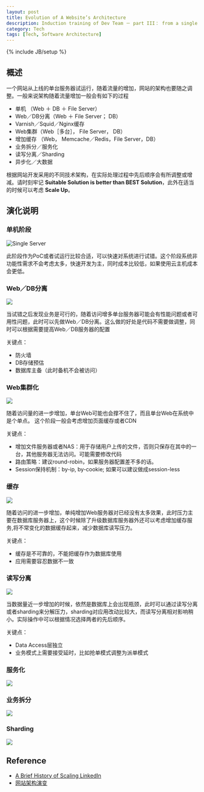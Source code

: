 ```yaml
---
layout: post
title: Evolution of A Website’s Architecture
description: Induction training of Dev Team － part III： from a single server to cluster & sharding 
category: Tech
tags: [Tech, Software Architecture]
---
```

{% include JB/setup %}

## 概述

一个网站从上线的单台服务器试运行，随着流量的增加，网站的架构也要随之调整。一般来说架构随着流量增加一般会有如下的过程

* 单机 （Web ＋ DB ＋ File Server）
* Web／DB分离（Web ＋ File Server； DB）
* Varnish／Squid／Nginx缓存
* Web集群（Web［多台］， File Server， DB）
* 增加缓存 （Web， Memcache／Redis，File Server，DB）
* 业务拆分／服务化
* 读写分离／Sharding
* 异步化／大数据

根据网站开发采用的不同技术架构，在实际处理过程中先后顺序会有所调整或增减。请时刻牢记 **Suitable Solution is better than BEST Solution**，此外在适当的时候可以考虑 **Scale Up**。

## 演化说明

### 单机阶段
![Single Server](/images/webarch/arch_evo_single%20sever.png)

此阶段作为PoC或者试运行比较合适，可以快速对系统进行试错。这个阶段系统非功能性需求不会考虑太多，快速开发为主，同时成本比较低，如果使用云主机成本会更低。

### Web／DB分离
![](/images/webarch/arch_evo_srsevers.png)

当试错之后发现业务是可行的，随着访问增多单台服务器可能会有性能问题或者可用性问题，此时可以先做Web／DB分离。这么做的好处是代码不需要做调整，同时可以根据需要提高Web／DB服务器的配置

关键点：

* 防火墙
* DB存储预估
* 数据库主备（此时备机不会被访问）

### Web集群化
![](/images/webarch/arch_evo_lb.png)

随着访问量的进一步增加，单台Web可能也会撑不住了，而且单台Web在系统中是个单点。
这个阶段一般会考虑增加页面缓存或者CDN

关键点：

* 增加文件服务器或者NAS：用于存储用户上传的文件，否则只保存在其中的一台，其他服务器无法访问。可能需要修改代码
* 路由策略：建议round-robin，如果服务器配置差不多的话。
* Session保持机制：by-ip, by-cookie; 如果可以建议做成session-less


### 缓存
![](/images/webarch/arch_evo_cache.png)

随着访问的进一步增加，单纯增加Web服务器对已经没有太多效果，此时压力主要在数据库服务器上，这个时候除了升级数据库服务器外还可以考虑增加缓存服务,将不常变化的数据缓存起来，减少数据库读写压力。

关键点：

* 缓存是不可靠的，不能把缓存作为数据库使用
* 应用需要容忍数据不一致


### 读写分离
![](/images/webarch/arch_evo_rw.png)

当数据量近一步增加的时候，依然是数据库上会出现瓶颈，此时可以通过读写分离或者sharding来分解压力，sharding对应用改动比较大，而读写分离相对影响稍小。实际操作中可以根据情况选择两者的先后顺序。

关键点：

* Data Access层独立
* 业务模式上需要接受延时，比如抢单模式调整为派单模式


### 服务化
![](/images/webarch/arch_evo_services.png)

### 业务拆分
![](/images/webarch/arch_evo_sepbiz.png)

### Sharding
![](/images/webarch/arch_evo_Sharding.png)


## Reference

* [A Brief History of Scaling LinkedIn](https://engineering.linkedin.com/architecture/brief-history-scaling-linkedin)
* [网站架构演变](http://greemranqq.iteye.com/blog/1997800)